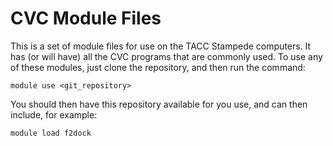 CVC Module Files
=================

This is a set of module files for use on the TACC Stampede computers. It has
(or will have) all the CVC programs that are commonly used. To use any of these
modules, just clone the repository, and then run the command:

    module use <git_repository>

You should then have this repository available for you use, and can then
include, for example:

    module load f2dock


